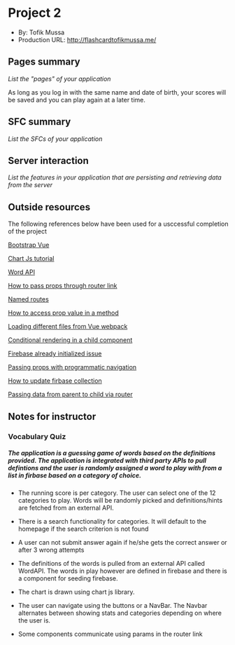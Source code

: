 # Project 2

- By: Tofik Mussa
- Production URL: http://flashcardtofikmussa.me/

## Pages summary

_List the "pages" of your application_

As long as you log in with the same name and date of birth, your scores will be saved and you can play again at a later time.

## SFC summary

_List the SFCs of your application_

## Server interaction

_List the features in your application that are persisting and retrieving data from the server_

## Outside resources

The following references below have been used for a usccessful completion of the project

[Bootstrap Vue](https://bootstrap-vue.js.org/docs)

[Chart Js tutorial](https://alligator.io/vuejs/vue-chart-js/)

[Word API](https://www.wordsapi.com/)

[How to pass props through router link](https://forum.vuejs.org/t/passing-props-through-router-link-solved/16868)

[Named routes](https://router.vuejs.org/guide/essentials/named-routes.html)

[How to access prop value in a method](https://forum.vuejs.org/t/accessing-prop-value-in-created-method/26630)

[Loading different files from Vue webpack](https://stackoverflow.com/questions/43608457/how-to-import-functions-from-different-js-file-in-a-vuewebpackvue-loader-proje)

[Conditional rendering in a child component](https://stackoverflow.com/questions/41067378/watching-computed-properties)

[Firebase already initialized issue](https://github.com/zeit/next.js/issues/1999)

[Passing props with programmatic navigation](https://stackoverflow.com/questions/45151810/passing-props-with-programmatic-navigation-vue-js)

[How to update firbase collection](https://www.google.com/search?q=how+to+make+an+update+with+firbase+and+javascript&oq=how+to+make+an+update+with+firbase+and+javascript&aqs=chrome..69i57.11760j0j7&sourceid=chrome&ie=UTF-8#kpvalbx=_2fqlXo2zB8TEtQbC8YaQDg33)

[Passing data from parent to child via router](https://forum.vuejs.org/t/pass-data-from-parent-view-to-child-router-view/27926/4)

## Notes for instructor

### Vocabulary Quiz

##### The application is a guessing game of words based on the definitions provided. The application is integrated with third party APIs to pull defintions and the user is randomly assigned a word to play with from a list in firbase based on a category of choice.

- The running score is per category. The user can select one of the 12 categories to play. Words will be randomly picked and definitions/hints are fetched from an external API.

- There is a search functionality for categories. It will default to the homepage if the search criterion is not found

- A user can not submit answer again if he/she gets the correct answer or after 3 wrong attempts

- The definitions of the words is pulled from an external API called WordAPI. The words in play however are defined in firebase and there is a component for seeding firebase.

- The chart is drawn using chart js library.

- The user can navigate using the buttons or a NavBar. The Navbar alternates between showing stats and categories depending on where the user is.

- Some components communicate using params in the router link
